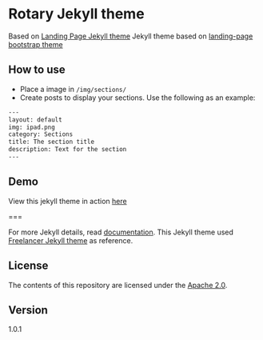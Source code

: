 # Rotary Jekyll theme
Based on [Landing Page Jekyll theme](https://github.com/swcool/landing-page-theme)
Jekyll theme based on [landing-page bootstrap theme ](http://startbootstrap.com/templates/landing-page/)

## How to use
 - Place a image in `/img/sections/`
 - Create posts to display your sections. Use the following as an example:

```txt
---
layout: default
img: ipad.png
category: Sections
title: The section title
description: Text for the section
---
```

## Demo
View this jekyll theme in action [here](https://swcool.github.io/landing-page-theme)

===

For more Jekyll details, read [documentation](http://jekyllrb.com/).
This Jekyll theme used [Freelancer Jekyll theme](https://github.com/jeromelachaud/freelancer-theme/) as reference.

## License
The contents of this repository are licensed under the [Apache
2.0](http://www.apache.org/licenses/LICENSE-2.0.html).

## Version
1.0.1
